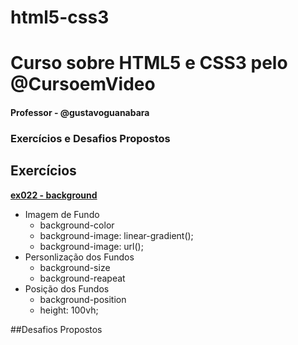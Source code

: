 # html5-css3
 # Curso sobre HTML5 e CSS3 pelo @CursoemVideo

#### Professor - @gustavoguanabara

### Exercícios e Desafios Propostos
## Exercícios

**[ex022 - background](https://github.com/Josimarmg/html5-css3/tree/main/modulo-3/ex022)**
- Imagem de Fundo
  - background-color
  - background-image: linear-gradient();
  - background-image: url();
- Personlização dos Fundos
  - background-size
  - background-reapeat
- Posição dos Fundos
  - background-position
  - height: 100vh;


##Desafios Propostos